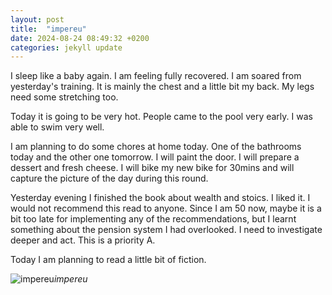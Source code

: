 ```yaml
---
layout: post
title:  "impereu"
date: 2024-08-24 08:49:32 +0200
categories: jekyll update
---
```


I sleep like a baby again. I am feeling fully recovered. I am soared from yesterday's training. It is mainly the chest and a little bit my back. My legs need some stretching too.   

Today it is going to be very hot. People came to the pool very early. I was able to swim very well.  

I am planning to do some chores at home today. One of the bathrooms today and the other one tomorrow. I will paint the door. I will prepare a dessert and fresh cheese. I will bike my new bike for 30mins and will capture the picture of the day during this round.   

Yesterday evening I finished the book about wealth and stoics. I liked it. I would not recommend this read to anyone. Since I am 50 now, maybe it is a bit too late for implementing any of the recommendations, but I learnt something about the pension system I had overlooked. I need to investigate deeper and act. This is a priority A.   

Today I am planning to read a little bit of fiction.


![impereu]()*impereu*&nbsp;



[jekyll-docs]: https://jekyllrb.com/docs/home
[jekyll-gh]:   https://github.com/jekyll/jekyll
[jekyll-talk]: https://talk.jekyllrb.com/
